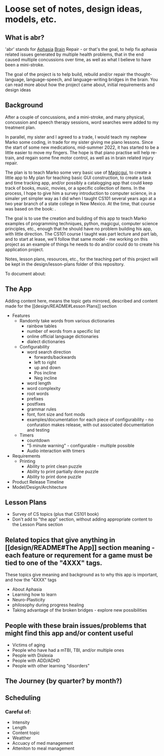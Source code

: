 # Loose set of notes, design ideas, models, etc.

## What is abr?

'abr' stands for [Aphasia](https://www.nidcd.nih.gov/health/aphasia) [Brain]() Repair - or that's the goal, to help fix aphasia related issues generated by multiple health problems, that in the end caused multiple concussions over time, as well as what I believe to have been a mini-stroke.

The goal of the project is to help build, rebuild and/or repair the thought-language, language-speech, and language-writing bridges in the brain.  You can read more about how the project came about, initial requirements and design ideas

## Background

After a couple of concussions, and a mini-stroke, and many physical, concussion and speech therapy sessions, word searches were added to my treatment plan.

In parallel, my sister and I agreed to a trade, I would teach my nephew Marko some coding, in trade for my sister giving me piano lessons.  Since the start of some new medications, mid-summer 2022, it has started to be a little easier to move my fingers.  The hope is that piano practise will help re-train, and regain some fine motor control, as well as in brain related injury repair.

The plan is to teach Marko some very basic use of [Magicgui](), to create a little app to My plan for teaching basic GUI construction, to create a task and time tracking app, and/or possibly a catalogging app that could keep track of books, music, movies, or a specific collection of items.  In the process, I hope to give him a survey introduction to computer science, in a simaler yet simpler way as I did when I taught CS101 several years ago at a two year branch of a state college in New Mexico.  At the time, that course was based on the book: []().

The goal is to use the creation and building of this app to teach Marko examples of programming techniques, python, magicgui, computer science principles, etc., enough that he should have no problem building his app, with little direction.  The CS101 course I taught was part lecture and part lab, and to start at lease, we'll follow that same model - me working on this project as an example of things he needs to do and/or could do to create his application project.  

Notes, lesson plans, resources, etc., for the teaching part of this project will be kept in the design/lesson-plans folder of this repository. 



To document about:

## The App

Adding content here, means the topic gets mirrored, described and content made for the [[design/README#Lesson Plans]] section

* Features
	* Randomly take words from various dictionaries
		* rainbow tables
		* number of words from a specific list
		* online official language dictionaries
		* dialect dictionaries
	* Configurability
		* word search direction
			* forwards/backwards
			* left to right
			* up and down
			* Pos incline
			* Neg incline
		* word length
		* word complexity
		* root words
		* prefixes
		* postfixes
		* grammar rules
		* font, font size and font mods
		* examples/documentation for each piece of configurability - no confuration makes release, with out associated documentation and testing
	* Timers
		* countdown
		* "5 minute warning" - configurable - multiple possible
		* Audio interaction with timers
 * Requirements
	 * Printing
		 * Ability to print clean puzzle
		 * Ability to print partially done puzzle
		 * Ability to print done puzzle
* Product Release Timeline
* Model/Design/Architecture


## Lesson Plans

* Survey of CS topics (plus that CS101 book)
* Don't add to "the app" section, without adding appropriate content to the Lesson Plans section

## Related topics that give anything in [[design/README#The App]] section meaning - each feature or requrement for a game must be tied to one of the "4XXX" tags.

These topics give meaning and background as to why this app is important, and how the "4XXX" tags 

* About Aphasia
* Learning how to learn
* Neuro-Plasticity
* philosophy during progress healing
* Taking advantage of the broken bridges - explore new possibilities

## People with these brain issues/problems that might find this app and/or content useful

* Victims of aging
* People who have had a mTBI, TBI, and/or multiple ones
* People with Dislexia
* People with ADD/ADHD
* People with other learning "disorders"

## The Journey (by quarter?  by month?)

## Scheduling

### Careful of:
* Intensity
* Length
* Content topic
* Weatther
* Accuacy of med management
* Atteniton to meal management

